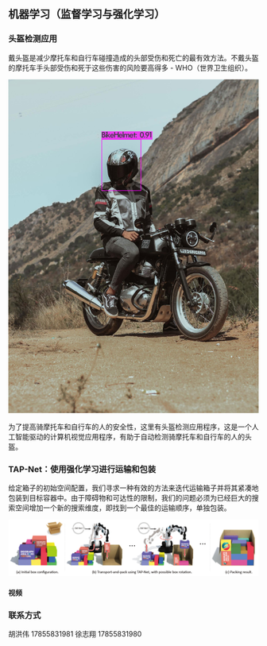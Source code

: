 ## 机器学习（监督学习与强化学习）

### 头盔检测应用

戴头盔是减少摩托车和自行车碰撞造成的头部受伤和死亡的最有效方法。不戴头盔的摩托车手头部受伤和死于这些伤害的风险要高得多 - WHO（世界卫生组织）。

![](./images/helmet.jpg)

为了提高骑摩托车和自行车的人的安全性，这里有头盔检测应用程序，这是一个人工智能驱动的计算机视觉应用程序，有助于自动检测骑摩托车和自行车的人的头盔。

### TAP-Net：使用强化学习进行运输和包装

给定箱子的初始空间配置，我们寻求一种有效的方法来迭代运输箱子并将其紧凑地包装到目标容器中。由于障碍物和可达性的限制，我们的问题必须为已经巨大的搜索空间增加一个新的搜索维度，即找到一个最佳的运输顺序，单独包装。

![](./images/box.png)

#### 视频

### 联系方式

胡洪伟 17855831981
徐志翔 17855831980
